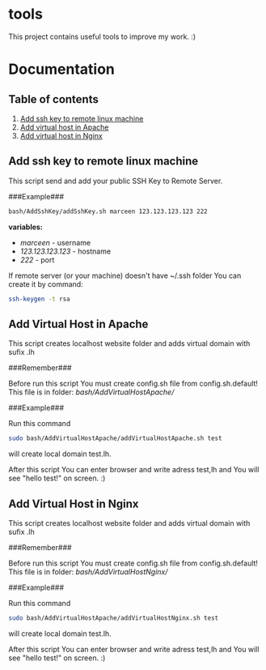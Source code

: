 # tools

This project contains useful tools to improve my work. :)

Documentation
=============

Table of contents
-----------------

1. [Add ssh key to remote linux machine](#add_ssh_key)
2. [Add virtual host in Apache](#add_virtual_host_apache)
3. [Add virtual host in Nginx](#add_virtual_host_nginx)

<a name="add_shh_key"></a>
Add ssh key to remote linux machine
-----------------------------------

This script send and add your public SSH Key to Remote Server.

###Example###

```bash
bash/AddSshKey/addSshKey.sh marceen 123.123.123.123 222
```

**variables:**
- *marceen* - username
- *123.123.123.123* - hostname
- *222* - port

If remote server (or your machine) doesn't have ~/.ssh folder You can create it by command:

```bash
ssh-keygen -t rsa
```

<a href="add_virtual_host_apache"></a>
Add Virtual Host in Apache
--------------------------

This script creates localhost website folder and adds virtual domain with sufix .lh

###Remember###

Before run this script You must create config.sh file from config.sh.default! This file is in folder: *bash/AddVirtualHostApache/*

###Example###

Run this command

```bash
sudo bash/AddVirtualHostApache/addVirtualHostApache.sh test
```

will create local domain test.lh. 

After this script You can enter browser and write adress test,lh and You will see "hello test!" on screen. :)

<a href="add_virtual_host_nginx"></a>
Add Virtual Host in Nginx
--------------------------

This script creates localhost website folder and adds virtual domain with sufix .lh

###Remember###

Before run this script You must create config.sh file from config.sh.default! This file is in folder: *bash/AddVirtualHostNginx/*

###Example###

Run this command

```bash
sudo bash/AddVirtualHostApache/addVirtualHostNginx.sh test
```

will create local domain test.lh. 

After this script You can enter browser and write adress test,lh and You will see "hello test!" on screen. :)

